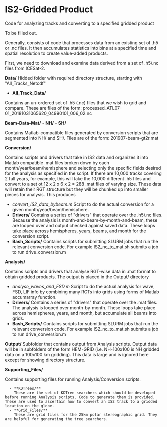 # IS2-Gridded Product
Code for analyzing tracks and converting to a specified gridded product

To be filled out. 

Generally, consists of code that processes data from an existing set of .h5 or .nc files. It then accumulates statistics into bins at a specified time and spatial resolution to create value-added products. 

First, we need to download and examine data derived from a set of .h5/.nc files from ICESat-2. 

**Data/**
Hidded folder with required directory structure, starting with "All_Tracks_Netcdf"

  - **All_Track_Data/**

Contains an un-ordered set of .h5 (.nc) files that we wish to grid and compare. These are files of the form: processed_ATL07-01_20181031065620_04990101_006_02.nc

**Beam-Data-Mat/**
      - **NH/**
      - **SH/**

Contains Matlab-compatible files generated by conversion scripts that are segmented into NH/ and SH/. Files are of the form: 201907-beam-gt2r.mat

**Conversion/**

Contains scripts and drivers that take in IS2 data and organizes it into Matlab compatible .mat files broken down by each month/year/beam/hemisphere and selecting only the specific fields desired for the analysis as specified in the script. If there are 10,000 tracks covering 2 full years, for example, this will take the 10,000 different .h5 files and convert to a set ot 12 x 2 x 6 x 2 = 288 .mat files of varying size. These data will retain their RGT structure but they will be chunked up into smaller pieces for analysis. This produces 
  
  - _convert_IS2_data_bybeam.m_
      Script to do the actual conversion for a given month/year/beam/hemisphere.
  - **Drivers/**
      Contains a series of "drivers" that operate over the .h5/.nc files. Because the analysis is month-and-beam-by-month-and-beam, these are looped over and output checked against saved data. These          loops take place across hemispheres, years, beams, and month for the conversion script. 
  - **Bash_Scripts/**
      Contains scripts for submitting SLURM jobs that run the relevant conversion code. For example IS2_nc_to_mat.sh submits a job to run drive_conversion.m 


**Analysis/** 

Contains scripts and drivers that analyse RGT-wise data in .mat format to obtain gridded products. The output is placed in the Output/ directory
  
  - _analyse_waves_and_FSD.m_
      Script to do the actual analysis for wave, FSD, LIF info by combining many RGTs into grids using forms of Matlab accumarray function.
  - **Drivers/**
      Contains a series of "drivers" that operate over the .mat files. The analysis is looped over month-by-month. These loops take place across hemispheres, years, and month, but accumulate all beams into grids. 
  - **Bash_Scripts/**
      Contains scripts for submitting SLURM jobs that run the relevant conversion code. For example IS2_nc_to_mat.sh submits a job to run drive_conversion.m 
 

**Output/**
  Subfolder that contains output from Analysis scripts. Output data will be in subfolders of the form HEM-GRID (i.e. NH-100x100 is NH gridded data on a 100x100 km gridding). This data is large and is ignored here except for showing directory structure. 

**Supporting_Files/**

Contains supporting files for running Analysis/Conversion scripts. 

      - **KDTrees/**
        These are the set of KDTree searchers which should be developed before running Analysis scripts. Code to generate them is provided. These are used to ascertain how to convert an IS2 track to a gridded location on the globe. 
      - **Grid_Files/**
        These are grid files for the 25km polar stereographic grid. They are helpful for generating the tree searchers. 



